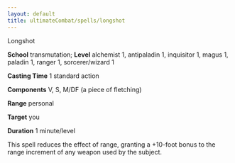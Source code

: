 ```yaml
---
layout: default
title: ultimateCombat/spells/longshot
---
```

Longshot

**School** transmutation; **Level** alchemist 1, antipaladin 1, inquisitor 1, magus 1, paladin 1, ranger 1, sorcerer/wizard 1

**Casting Time** 1 standard action

**Components** V, S, M/DF (a piece of fletching)

**Range** personal

**Target** you

**Duration** 1 minute/level

This spell reduces the effect of range, granting a +10-foot bonus to the range increment of any weapon used by the subject.

